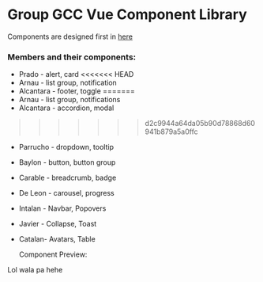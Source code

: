 # Group GCC Vue Component Library

Components are designed first in [here](https://www.figma.com/design/ncwy7ApKxRjGVoSGXWzJtd/Group-GCC---Vue-Component?node-id=0%3A1&t=CpWt0zb9bafTsA9r-1)

### Members and their components:

- Prado - alert, card
<<<<<<< HEAD
- Arnau - list group, notification
- Alcantara - footer, toggle
=======
- Arnau - list group, notifications
- Alcantara - accordion, modal
>>>>>>> d2c9944a64da05b90d78868d60941b879a5a0ffc
- Parrucho - dropdown, tooltip
- Baylon - button, button group
- Carable - breadcrumb, badge
- De Leon - carousel, progress
- Intalan - Navbar, Popovers
- Javier - Collapse, Toast
- Catalan- Avatars, Table

  Component Preview:

Lol wala pa hehe
